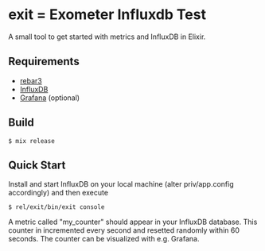 exit = Exometer Influxdb Test
=====

A small tool to get started with metrics and InfluxDB in Elixir.

Requirements
-----------

- [rebar3](https://github.com/rebar/rebar3)
- [InfluxDB](https://influxdata.com/downloads/)
- [Grafana](http://grafana.org/download/) (optional)

Build
-----

    $ mix release

Quick Start
-----------

Install and start InfluxDB on your local machine (alter priv/app.config
accordingly) and then execute

    $ rel/exit/bin/exit console

A metric called "my_counter" should appear in your InfluxDB database. This
counter in incremented every second and resetted randomly within 60 seconds. The
counter can be visualized with e.g. Grafana.
